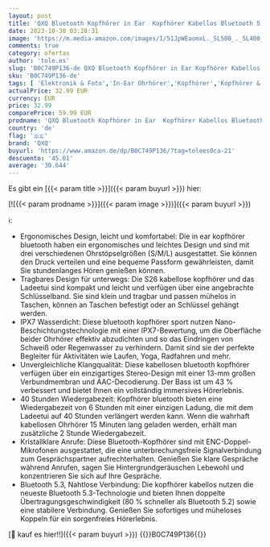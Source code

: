 ```yaml
---
layout: post
title: 'QXQ Bluetooth Kopfhörer in Ear  Kopfhörer Kabellos Bluetooth 5.3 mit 4 ENC Mikrofon  40 Std Spielzeit  Kabellose Kopfhörer Tiefer Bass  IP7 Wasserdicht Ohrhörer  Touch Control  Tragbares Design  USB-C'
date: 2023-10-30 03:28:31
image: 'https://m.media-amazon.com/images/I/51JpWEaomxL._SL500_._SL400_.jpg'
comments: true
category: ofertas
author: 'tole.es'
slug: 'B0C749P136-de QXQ Bluetooth Kopfhörer in Ear Kopfhörer Kabellos...'
sku: 'B0C749P136-de'
tags: [ 'Elektronik & Foto','In-Ear Ohrhörer','Kopfhörer','Kopfhörer & Zubehör','qxq','🇩🇪', ]
actualPrice: 32.99 EUR
currency: EUR
price: 32.99
comparePrice: 59.99 EUR
prodname: 'QXQ Bluetooth Kopfhörer in Ear  Kopfhörer Kabellos Bluetooth 5.3 mit 4 ENC Mikrofon  40 Std Spielzeit  Kabellose Kopfhörer Tiefer Bass  IP7 Wasserdicht Ohrhörer  Touch Control  Tragbares Design  USB-C'
country: 'de'
flag: '🇩🇪'
brand: 'QXQ'
buyurl: 'https://www.amazon.de/dp/B0C749P136/?tag=tolees0ca-21'
descuento: '45.01'
average: '30.644'
---
```


Es gibt ein [{{< param title >}}]({{< param buyurl >}}) hier:

[![{{< param prodname >}}]({{< param image >}})]({{< param buyurl >}})

ℹ️:

- Ergonomisches Design, leicht und komfortabel: Die in ear kopfhörer bluetooth haben ein ergonomisches und leichtes Design und sind mit drei verschiedenen Ohrstöpselgrößen (S/M/L) ausgestattet. Sie können den Druck verteilen und eine bequeme Passform gewährleisten, damit Sie stundenlanges Hören genießen können.
- Tragbares Design für unterwegs: Die S26 kabellose kopfhörer und das Ladeetui sind kompakt und leicht und verfügen über eine angebrachte Schlüsselband. Sie sind klein und tragbar und passen mühelos in Taschen, können an Taschen befestigt oder an Schlüssel gehängt werden.
- IPX7 Wasserdicht: Diese bluetooth kopfhörer sport nutzen Nano-Beschichtungstechnologie mit einer IPX7-Bewertung, um die Oberfläche beider Ohrhörer effektiv abzudichten und so das Eindringen von Schweiß oder Regenwasser zu verhindern. Damit sind sie der perfekte Begleiter für Aktivitäten wie Laufen, Yoga, Radfahren und mehr.
- Unvergleichliche Klangqualität: Diese kabellosen bluetooth kopfhörer verfügen über ein einzigartiges Stereo-Design mit einer 13-mm großen Verbundmembran und AAC-Decodierung. Der Bass ist um 43 % verbessert und bietet Ihnen ein vollständig immersives Hörerlebnis.
- 40 Stunden Wiedergabezeit: Kopfhörer bluetooth bieten eine Wiedergabezeit von 6 Stunden mit einer einzigen Ladung, die mit dem Ladeetui auf 40 Stunden verlängert werden kann. Wenn die wahrhaft kabellosen Ohrhörer 15 Minuten lang geladen werden, erhält man zusätzliche 2 Stunde Wiedergabezeit.
- Kristallklare Anrufe: Diese Bluetooth-Kopfhörer sind mit ENC-Doppel-Mikrofonen ausgestattet, die eine unterbrechungsfreie Signalverbindung zum Gesprächspartner aufrechterhalten. Genießen Sie klare Gespräche während Anrufen, sagen Sie Hintergrundgeräuschen Lebewohl und konzentrieren Sie sich auf Ihre Gespräche.
- Bluetooth 5.3, Nahtlose Verbindung: Die kopfhörer kabellos nutzen die neueste Bluetooth 5.3-Technologie und bieten Ihnen doppelte Übertragungsgeschwindigkeit (80 % schneller als Bluetooth 5.2) sowie eine stabilere Verbindung. Genießen Sie sofortiges und müheloses Koppeln für ein sorgenfreies Hörerlebnis.

[🛒 kauf es hier!!]({{< param buyurl >}})
{{<world>}}B0C749P136{{</world>}}

